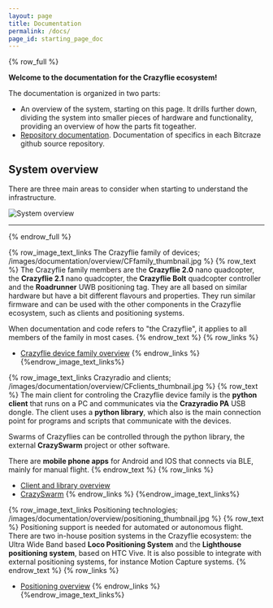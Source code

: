 ```yaml
---
layout: page
title: Documentation
permalink: /docs/
page_id: starting_page_doc
---
```


{% row_full %}

**Welcome to the documentation for the Crazyflie ecosystem!**

The documentation is organized in two parts:
* An overview of the system, starting on this page. It drills further down, dividing the system into smaller pieces of hardware and functionality, providing an overview of how the parts fit togeather.
* [Repository documentation](/docs/overview_repositories/). Documentation of specifics in each Bitcraze github source repository.

## System overview

There are three main areas to consider when starting to understand the infrastructure.

![System overview](/images/documentation/overview/system_overview.jpg)

---

{% endrow_full %}


{% row_image_text_links The Crazyflie family of devices; /images/documentation/overview/CFfamily_thumbnail.jpg %}
{% row_text %}
The Crazyflie family members are the **Crazyflie 2.0** nano quadcopter, the **Crazyflie 2.1** nano quadcopter, the **Crazyflie Bolt** quadcopter controller and
the **Roadrunner** UWB positioning tag. They are all based on similar hardware but
have a bit different flavours and properties. They run similar firmware and can be used with the other components in the Crazyflie ecosystem,
such as clients and positioning systems.

When documentation and code refers to "the Crazyflie", it applies to all members of the family in most cases.
{% endrow_text %}
{% row_links %}
* [Crazyflie device family overview](/docs/overview_crazyflie/)
{% endrow_links %}
{%endrow_image_text_links%}


{% row_image_text_links Crazyradio and clients; /images/documentation/overview/CFclients_thumbnail.jpg %}
{% row_text %}
The main client for controling the Crazyflie device family is the **python client** that runs on a PC and communicates via the **Crazyradio PA** USB dongle. The client uses a **python library**, which also is the main connection point for programs and scripts that communicate with the devices.

Swarms of Crazyflies can be controlled through the python library, the external **CrazySwarm** project or other software.

There are **mobile phone apps** for Android and IOS that connects via BLE, mainly for manual flight.
{% endrow_text %}
{% row_links %}
* [Client and library overview](/docs/overview_clients/)
* [CrazySwarm](https://crazyswarm.readthedocs.io/en/latest/)
{% endrow_links %}
{%endrow_image_text_links%}


{% row_image_text_links Positioning technologies; /images/documentation/overview/positioning_thumbnail.jpg %}
{% row_text %}
Positioning support is needed for automated or autonomous flight. There are two in-house position systems in the Crazyflie ecosystem: the Ultra Wide Band based **Loco Positioning System** and the **Lighthouse positioning system**, based on HTC Vive. It is also possible to integrate with external positioning systems, for instance Motion Capture systems.
{% endrow_text %}
{% row_links %}
* [Positioning overview](/docs/overview_positioning/)
{% endrow_links %}
{%endrow_image_text_links%}
